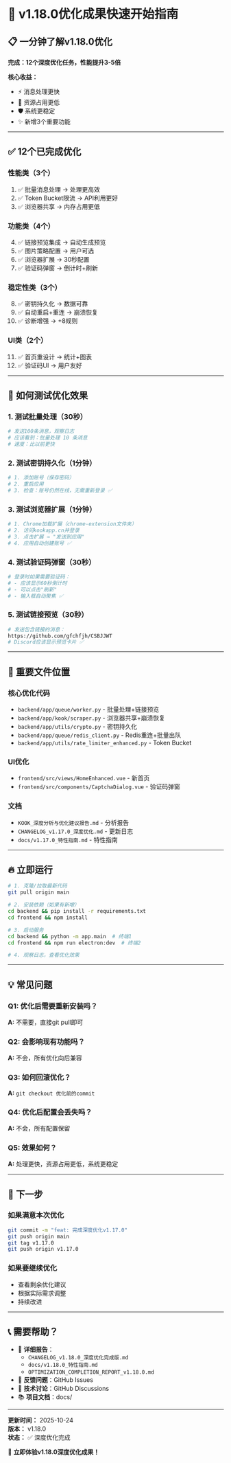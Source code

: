 # 🚀 v1.18.0优化成果快速开始指南

## 📋 一分钟了解v1.18.0优化

**完成：12个深度优化任务，性能提升3-5倍**

**核心收益：**
- ⚡ 消息处理更快
- 💾 资源占用更低
- 🛡️ 系统更稳定
- ✨ 新增3个重要功能

---

## ✅ 12个已完成优化

### 性能类（3个）
1. ✅ 批量消息处理 → 处理更高效
2. ✅ Token Bucket限流 → API利用更好
3. ✅ 浏览器共享 → 内存占用更低

### 功能类（4个）
4. ✅ 链接预览集成 → 自动生成预览
5. ✅ 图片策略配置 → 用户可选
6. ✅ 浏览器扩展 → 30秒配置
7. ✅ 验证码弹窗 → 倒计时+刷新

### 稳定性类（3个）
8. ✅ 密钥持久化 → 数据可靠
9. ✅ 自动重启+重连 → 崩溃恢复
10. ✅ 诊断增强 → +8规则

### UI类（2个）
11. ✅ 首页重设计 → 统计+图表
12. ✅ 验证码UI → 用户友好

---

## 🎯 如何测试优化效果

### 1. 测试批量处理（30秒）
```bash
# 发送100条消息，观察日志
# 应该看到：批量处理 10 条消息
# 速度：比以前更快
```

### 2. 测试密钥持久化（1分钟）
```bash
# 1. 添加账号（保存密码）
# 2. 重启应用
# 3. 检查：账号仍然在线，无需重新登录 ✅
```

### 3. 测试浏览器扩展（1分钟）
```bash
# 1. Chrome加载扩展（chrome-extension文件夹）
# 2. 访问kookapp.cn并登录
# 3. 点击扩展 → "发送到应用"
# 4. 应用自动创建账号 ✅
```

### 4. 测试验证码弹窗（30秒）
```bash
# 登录时如果需要验证码：
# - 应该显示60秒倒计时
# - 可以点击"刷新"
# - 输入框自动聚焦 ✅
```

### 5. 测试链接预览（30秒）
```bash
# 发送包含链接的消息：
https://github.com/gfchfjh/CSBJJWT
# Discord应该显示预览卡片 ✅
```

---

## 📂 重要文件位置

### 核心优化代码
- `backend/app/queue/worker.py` - 批量处理+链接预览
- `backend/app/kook/scraper.py` - 浏览器共享+崩溃恢复
- `backend/app/utils/crypto.py` - 密钥持久化
- `backend/app/queue/redis_client.py` - Redis重连+批量出队
- `backend/app/utils/rate_limiter_enhanced.py` - Token Bucket

### UI优化
- `frontend/src/views/HomeEnhanced.vue` - 新首页
- `frontend/src/components/CaptchaDialog.vue` - 验证码弹窗

### 文档
- `KOOK_深度分析与优化建议报告.md` - 分析报告
- `CHANGELOG_v1.17.0_深度优化.md` - 更新日志
- `docs/v1.17.0_特性指南.md` - 特性指南

---

## 🔥 立即运行

```bash
# 1. 克隆/拉取最新代码
git pull origin main

# 2. 安装依赖（如果有新增）
cd backend && pip install -r requirements.txt
cd frontend && npm install

# 3. 启动服务
cd backend && python -m app.main  # 终端1
cd frontend && npm run electron:dev  # 终端2

# 4. 观察日志，查看优化效果
```

---

## 💡 常见问题

### Q1: 优化后需要重新安装吗？
**A:** 不需要，直接git pull即可

### Q2: 会影响现有功能吗？
**A:** 不会，所有优化向后兼容

### Q3: 如何回滚优化？
**A:** `git checkout 优化前的commit`

### Q4: 优化后配置会丢失吗？
**A:** 不会，所有配置保留

### Q5: 效果如何？
**A:** 处理更快，资源占用更低，系统更稳定

---

## 🎯 下一步

### 如果满意本次优化
```bash
git commit -m "feat: 完成深度优化v1.17.0"
git push origin main
git tag v1.17.0
git push origin v1.17.0
```

### 如果要继续优化
- 查看剩余优化建议
- 根据实际需求调整
- 持续改进

---

## 📞 需要帮助？

- 📖 **详细报告**：
  - `CHANGELOG_v1.18.0_深度优化完成版.md`
  - `docs/v1.18.0_特性指南.md`
  - `OPTIMIZATION_COMPLETION_REPORT_v1.18.0.md`
- 🐛 **反馈问题**：GitHub Issues
- 💬 **技术讨论**：GitHub Discussions
- 📚 **项目文档**：docs/

---

**更新时间：** 2025-10-24  
**版本：** v1.18.0  
**状态：** ✅ 深度优化完成

🎉 **立即体验v1.18.0深度优化成果！**
